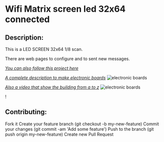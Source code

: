 Wifi Matrix screen led 32x64  connected
====================

Description:
------------

This is a LED SCREEN 32x64 1/8 scan.

There are web pages to configure and to sent new messages. 

[*You can also follow this project here*](http://innogreentech.fr) 

[*A complete description to make electronic boards*](http://innogreentech.fr/fr/objets-connectes/11-interfaces/66-fabriquer-un-afficheur-led-32x64-connecte)
	![electronic boards](http://innogreentech.fr/images/Photos/Afficheur/montage_site.png)

[*Also a video that show the building from a to z*](https://www.youtube.com/watch?v=SuA-KLQndhk&t=924s)
	![electronic boards](http://innogreentech.fr/images/Photos/Afficheur/intro_afficheur.jpg)


!


Contributing:
-------------

Fork it
Create your feature branch (git checkout -b my-new-feature)
Commit your changes (git commit -am 'Add some feature')
Push to the branch (git push origin my-new-feature)
Create new Pull Request
